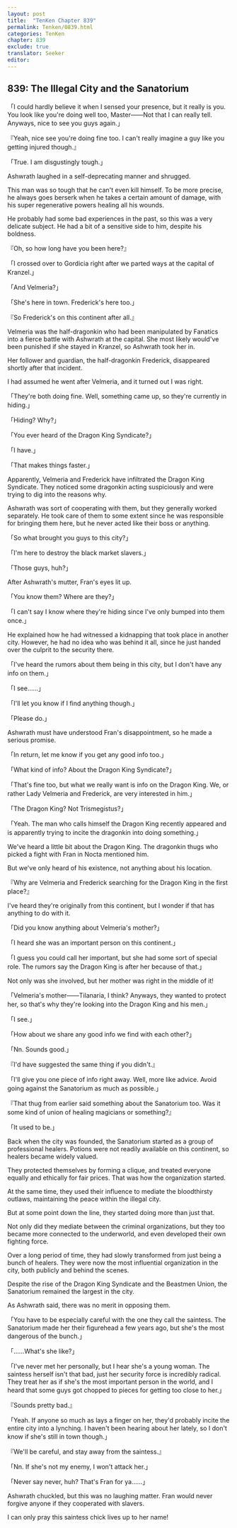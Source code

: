 ```yaml
---
layout: post
title:  "TenKen Chapter 839"
permalink: Tenken/0839.html
categories: TenKen
chapter: 839
exclude: true
translator: Seeker
editor: 
---
```

<h2 id="ch839">839: The Illegal City and the Sanatorium</h2>

「I could hardly believe it when I sensed your presence, but it really is you. You look like you're doing well too, Master――Not that I can really tell. Anyways, nice to see you guys again.」

『Yeah, nice see you're doing fine too. I can't really imagine a guy like you getting injured though.』

「True. I am disgustingly tough.」

 Ashwrath laughed in a self-deprecating manner and shrugged.

 This man was so tough that he can't even kill himself. To be more precise, he always goes berserk when he takes a certain amount of damage, with his super regenerative powers healing all his wounds.

 He probably had some bad experiences in the past, so this was a very delicate subject. He had a bit of a sensitive side to him, despite his boldness.

『Oh, so how long have you been here?』

「I crossed over to Gordicia right after we parted ways at the capital of Kranzel.」

「And Velmeria?」

「She's here in town. Frederick's here too.」

『So Frederick's on this continent after all.』

 Velmeria was the half-dragonkin who had been manipulated by Fanatics into a fierce battle with Ashwrath at the capital. She most likely would've been punished if she stayed in Kranzel, so Ashwrath took her in.

 Her follower and guardian, the half-dragonkin Frederick, disappeared shortly after that incident.

 I had assumed he went after Velmeria, and it turned out I was right.

「They're both doing fine. Well, something came up, so they're currently in hiding.」

「Hiding? Why?」

「You ever heard of the Dragon King Syndicate?」

「I have.」

「That makes things faster.」

 Apparently, Velmeria and Frederick have infiltrated the Dragon King Syndicate. They noticed some dragonkin acting suspiciously and were trying to dig into the reasons why.

 Ashwrath was sort of cooperating with them, but they generally worked separately. He took care of them to some extent since he was responsible for bringing them here, but he never acted like their boss or anything.

「So what brought you guys to this city?」

「I'm here to destroy the black market slavers.」

「Those guys, huh?」

 After Ashwrath's mutter, Fran's eyes lit up.

「You know them? Where are they?」

「I can't say I know where they're hiding since I've only bumped into them once.」

 He explained how he had witnessed a kidnapping that took place in another city. However, he had no idea who was behind it all, since he just handed over the culprit to the security there.

「I've heard the rumors about them being in this city, but I don't have any info on them.」

「I see……」

「I'll let you know if I find anything though.」

「Please do.」

 Ashwrath must have understood Fran's disappointment, so he made a serious promise.

「In return, let me know if you get any good info too.」

「What kind of info? About the Dragon King Syndicate?」

「That's fine too, but what we really want is info on the Dragon King. We, or rather Lady Velmeria and Frederick, are very interested in him.」

「The Dragon King? Not Trismegistus?」

「Yeah. The man who calls himself the Dragon King recently appeared and is apparently trying to incite the dragonkin into doing something.」

 We've heard a little bit about the Dragon King. The dragonkin thugs who picked a fight with Fran in Nocta mentioned him.

 But we've only heard of his existence, not anything about his location.

『Why are Velmeria and Frederick searching for the Dragon King in the first place?』

 I've heard they're originally from this continent, but I wonder if that has anything to do with it.

「Did you know anything about Velmeria's mother?」

「I heard she was an important person on this continent.」

「I guess you could call her important, but she had some sort of special role. The rumors say the Dragon King is after her because of that.」

 Not only was she involved, but her mother was right in the middle of it!

「Velmeria's mother――Tilanaria, I think? Anyways, they wanted to protect her, so that's why they're looking into the Dragon King and his men.」

「I see.」

「How about we share any good info we find with each other?」

「Nn. Sounds good.」

『I'd have suggested the same thing if you didn't.』

「I'll give you one piece of info right away. Well, more like advice. Avoid going against the Sanatorium as much as possible.」

『That thug from earlier said something about the Sanatorium too. Was it some kind of union of healing magicians or something?』

「It used to be.」

 Back when the city was founded, the Sanatorium started as a group of professional healers. Potions were not readily available on this continent, so healers became widely valued.

 They protected themselves by forming a clique, and treated everyone equally and ethically for fair prices. That was how the organization started.

 At the same time, they used their influence to mediate the bloodthirsty outlaws, maintaining the peace within the illegal city.

 But at some point down the line, they started doing more than just that.

 Not only did they mediate between the criminal organizations, but they too became more connected to the underworld, and even developed their own fighting force.

 Over a long period of time, they had slowly transformed from just being a bunch of healers. They were now the most influential organization in the city, both publicly and behind the scenes.

 Despite the rise of the Dragon King Syndicate and the Beastmen Union, the Sanatorium remained the largest in the city.

 As Ashwrath said, there was no merit in opposing them.

「You have to be especially careful with the one they call the saintess. The Sanatorium made her their figurehead a few years ago, but she's the most dangerous of the bunch.」

「……What's she like?」

「I've never met her personally, but I hear she's a young woman. The saintess herself isn't that bad, just her security force is incredibly radical. They treat her as if she's the most important person in the world, and I heard that some guys got chopped to pieces for getting too close to her.」

『Sounds pretty bad.』

「Yeah. If anyone so much as lays a finger on her, they'd probably incite the entire city into a lynching. I haven't been hearing about her lately, so I don't know if she's still in town though.」

『We'll be careful, and stay away from the saintess.』

「Nn. If she's not my enemy, I won't attack her.」

「Never say never, huh? That's Fran for ya……」

 Ashwrath chuckled, but this was no laughing matter. Fran would never forgive anyone if they cooperated with slavers.

 I can only pray this saintess chick lives up to her name!



